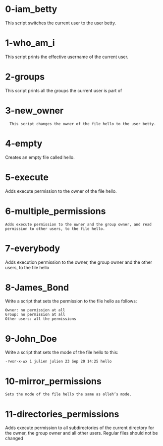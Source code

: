 # 0-iam_betty
   This script  switches the current user to the user betty.

# 1-who_am_i
   This script prints the effective username of the current user.

# 2-groups
   This script prints all the groups the current user is part of

# 3-new_owner
      This script changes the owner of the file hello to the user betty.

# 4-empty
   Creates an empty file called hello.

# 5-execute
   Adds execute permission to the owner of the file hello.

# 6-multiple_permissions
    Adds execute permission to the owner and the group owner, and read permission to other users, to the file hello.

# 7-everybody
   Adds execution permission to the owner, the group owner and the other users, to the file hello

# 8-James_Bond
   Write a script that sets the permission to the file hello as follows:

    Owner: no permission at all
    Group: no permission at all
    Other users: all the permissions

# 9-John_Doe
   Write a script that sets the mode of the file hello to this:

	-rwxr-x-wx 1 julien julien 23 Sep 20 14:25 hello

# 10-mirror_permissions
    Sets the mode of the file hello the same as olleh’s mode.

# 11-directories_permissions
   Adds execute permission to all subdirectories of the current directory for the owner, the group owner and all other users. Regular files should not be changed
